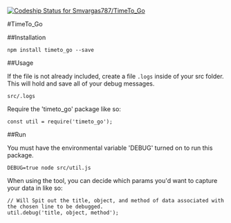 [ ![Codeship Status for Smvargas787/TimeTo_Go](https://codeship.com/projects/43b5b6e0-4a21-0134-245e-7683f1944f86/status?branch=master)](https://codeship.com/projects/169609)

#TimeTo_Go

##Installation
```
npm install timeto_go --save
```

##Usage

If the file is not already included, create a file ```.logs``` inside of your src folder. This will hold and save all of your debug messages.

```
src/.logs
```

Require the 'timeto_go' package like so:

```
const util = require('timeto_go');
```

##Run

You must have the environmental variable 'DEBUG' turned on to run this package.

```
DEBUG=true node src/util.js
```

When using the tool, you can decide which params you'd want to capture your data in like so:

```
// Will Spit out the title, object, and method of data associated with the chosen line to be debugged.
util.debug('title, object, method');
```
